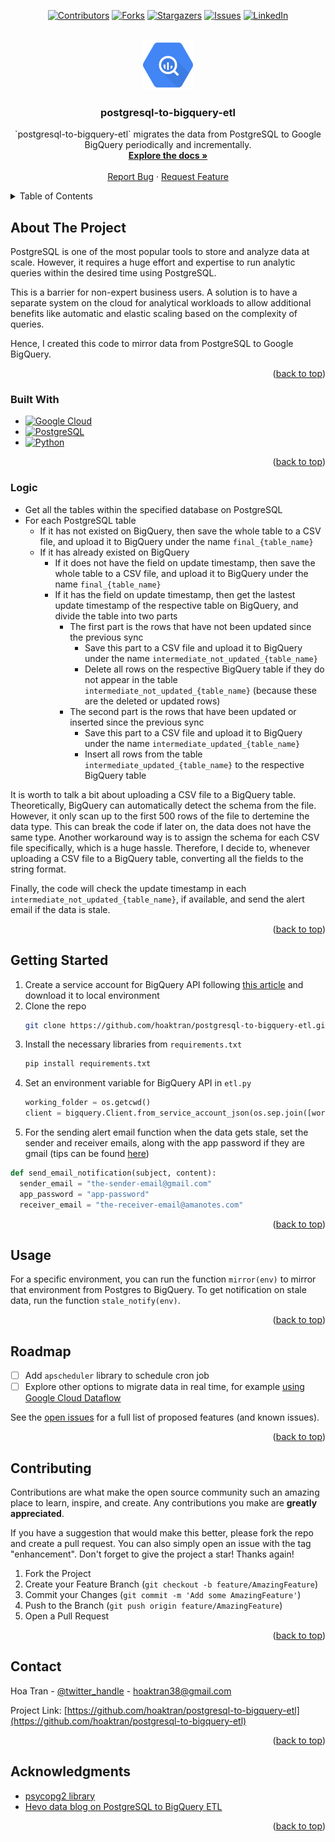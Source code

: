 <div id="top"></div>

<div align="center">

[![Contributors][contributors-shield]][contributors-url]
[![Forks][forks-shield]][forks-url]
[![Stargazers][stars-shield]][stars-url]
[![Issues][issues-shield]][issues-url]
[![LinkedIn][linkedin-shield]][linkedin-url]

</div>

<!-- PROJECT LOGO -->
<br />
<div align="center">
  <a href="https://github.com/hoaktran/postgresql-to-bigquery-etl">
    <img src="images/logo.png" alt="Logo" width="80" height="80">
  </a>

<h3 align="center">postgresql-to-bigquery-etl</h3>

  <p align="center">
    `postgresql-to-bigquery-etl` migrates the data from PostgreSQL to Google BigQuery periodically and incrementally.
    <br />
    <a href="https://github.com/hoaktran/postgresql-to-bigquery-etl"><strong>Explore the docs »</strong></a>
    <br />
    <br />
    <a href="https://github.com/hoaktran/postgresql-to-bigquery-etl/issues">Report Bug</a>
    ·
    <a href="https://github.com/hoaktran/postgresql-to-bigquery-etl/issues">Request Feature</a>
  </p>
</div>



<!-- TABLE OF CONTENTS -->
<details>
  <summary>Table of Contents</summary>
  <ol>
    <li>
      <a href="#about-the-project">About The Project</a>
      <ul>
        <li><a href="#built-with">Built With</a></li>
        <li><a href="#logic">Logic</a></li>
      </ul>
    </li>
    <li>
      <a href="#getting-started">Getting Started</a>
    </li>
    <li><a href="#usage">Usage</a></li>
    <li><a href="#roadmap">Roadmap</a></li>
    <li><a href="#contributing">Contributing</a></li>
    <li><a href="#contact">Contact</a></li>
    <li><a href="#acknowledgments">Acknowledgments</a></li>
  </ol>
</details>



<!-- ABOUT THE PROJECT -->
## About The Project

PostgreSQL is one of the most popular tools to store and analyze data at scale. However, it requires a huge effort and expertise to run analytic queries within the desired time using PostgreSQL. 

This is a barrier for non-expert business users. A solution is to  have a separate system on the cloud for analytical workloads to allow additional benefits like automatic and elastic scaling based on the complexity of queries.

Hence, I created this code to mirror data from PostgreSQL to Google BigQuery.

<p align="right">(<a href="#top">back to top</a>)</p>

### Built With

* [![Google Cloud][Google Cloud.js]][Google Cloud-url]
* [![PostgreSQL][PostgreSQL.js]][PostgreSQL-url]
* [![Python][Python.js]][Python-url]

<p align="right">(<a href="#top">back to top</a>)</p>

### Logic
* Get all the tables within the specified database on PostgreSQL
* For each PostgreSQL table
  * If it has not existed on BigQuery, then save the whole table to a CSV file, and upload it to BigQuery under the name `final_{table_name}`
  * If it has already existed on BigQuery
    * If it does not have the field on update timestamp, then save the whole table to a CSV file, and upload it to BigQuery under the name `final_{table_name}`
    * If it has the field on update timestamp, then get the lastest update timestamp of the respective table on BigQuery, and divide the table into two parts
      * The first part is the rows that have not been updated since the previous sync
        * Save this part to a CSV file and upload it to BigQuery under the name `intermediate_not_updated_{table_name}`
        * Delete all rows on the respective BigQuery table if they do not appear in the table `intermediate_not_updated_{table_name}` (because these are the deleted or updated rows)
      * The second part is the rows that have been updated or inserted since the previous sync
        * Save this part to a CSV file and upload it to BigQuery under the name `intermediate_updated_{table_name}`
        * Insert all rows from the table `intermediate_updated_{table_name}` to the respective BigQuery table

It is worth to talk a bit about uploading a CSV file to a BigQuery table. Theoretically, BigQuery can automatically detect the schema from the file. However, it only scan up to the first 500 rows of the file to dertemine the data type. This can break the code if later on, the data does not have the same type. Another workaround way is to assign the schema for each CSV file specifically, which is a huge hassle. Therefore, I decide to, whenever uploading a CSV file to a BigQuery table, converting all the fields to the string format.

Finally, the code will check the update timestamp in each `intermediate_not_updated_{table_name}`, if available, and send the alert email if the data is stale.

<p align="right">(<a href="#top">back to top</a>)</p>

<!-- GETTING STARTED -->
## Getting Started

1. Create a service account for BigQuery API following [this article](https://cloud.google.com/bigquery/docs/reference/libraries) and download it to local environment
2. Clone the repo
   ```sh
   git clone https://github.com/hoaktran/postgresql-to-bigquery-etl.git
   ```
3. Install the necessary libraries from `requirements.txt`
   ```sh
   pip install requirements.txt
   ```
4. Set an environment variable for BigQuery API in `etl.py`
   ```py
   working_folder = os.getcwd()
   client = bigquery.Client.from_service_account_json(os.sep.join([working_folder, "bigqueryapi.json"]))
   ```
5. For the sending alert email function when the data gets stale, set the sender and receiver emails, along with the app password if they are gmail (tips can be found [here](https://support.google.com/accounts/))
  ```py
  def send_email_notification(subject, content):
    sender_email = "the-sender-email@gmail.com"
    app_password = "app-password" 
    receiver_email = "the-receiver-email@amanotes.com"
  ```

<p align="right">(<a href="#top">back to top</a>)</p>



<!-- USAGE EXAMPLES -->
## Usage

For a specific environment, you can run the function `mirror(env)` to mirror that environment from Postgres to BigQuery.
To get notification on stale data, run the function `stale_notify(env)`.


<p align="right">(<a href="#top">back to top</a>)</p>



<!-- ROADMAP -->
## Roadmap

- [ ] Add `apscheduler` library to schedule cron job
- [ ] Explore other options to migrate data in real time, for example [using Google Cloud Dataflow](https://cloud.google.com/bigquery/docs/migration/redshift-overview)

See the [open issues](https://github.com/hoaktran/postgresql-to-bigquery-etl/issues) for a full list of proposed features (and known issues).

<p align="right">(<a href="#top">back to top</a>)</p>



<!-- CONTRIBUTING -->
## Contributing

Contributions are what make the open source community such an amazing place to learn, inspire, and create. Any contributions you make are **greatly appreciated**.

If you have a suggestion that would make this better, please fork the repo and create a pull request. You can also simply open an issue with the tag "enhancement".
Don't forget to give the project a star! Thanks again!

1. Fork the Project
2. Create your Feature Branch (`git checkout -b feature/AmazingFeature`)
3. Commit your Changes (`git commit -m 'Add some AmazingFeature'`)
4. Push to the Branch (`git push origin feature/AmazingFeature`)
5. Open a Pull Request

<p align="right">(<a href="#top">back to top</a>)</p>

<!-- CONTACT -->
## Contact

Hoa Tran - [@twitter_handle](https://twitter.com/twitter_handle) - hoaktran38@gmail.com

Project Link: [https://github.com/hoaktran/postgresql-to-bigquery-etl](https://github.com/hoaktran/postgresql-to-bigquery-etl)

<p align="right">(<a href="#top">back to top</a>)</p>



<!-- ACKNOWLEDGMENTS -->
## Acknowledgments

* [psycopg2 library](https://pypi.org/project/psycopg2/)
* [Hevo data blog on PostgreSQL to BigQuery ETL](https://hevodata.com/blog/postgresql-to-bigquery-data-migration/)

<p align="right">(<a href="#top">back to top</a>)</p>



<!-- MARKDOWN LINKS & IMAGES -->
<!-- https://www.markdownguide.org/basic-syntax/#reference-style-links -->
[contributors-shield]: https://img.shields.io/github/contributors/hoaktran/postgresql-to-bigquery-etl.svg?style=for-the-badge
[contributors-url]: https://github.com/hoaktran/postgresql-to-bigquery-etl/graphs/contributors
[forks-shield]: https://img.shields.io/github/forks/hoaktran/postgresql-to-bigquery-etl.svg?style=for-the-badge
[forks-url]: https://github.com/hoaktran/postgresql-to-bigquery-etl/network/members
[stars-shield]: https://img.shields.io/github/stars/hoaktran/postgresql-to-bigquery-etl.svg?style=for-the-badge
[stars-url]: https://github.com/hoaktran/postgresql-to-bigquery-etl/stargazers
[issues-shield]: https://img.shields.io/github/issues/hoaktran/postgresql-to-bigquery-etl.svg?style=for-the-badge
[issues-url]: https://github.com/hoaktran/postgresql-to-bigquery-etl/issues
[linkedin-shield]: https://img.shields.io/badge/-LinkedIn-black.svg?style=for-the-badge&logo=linkedin&colorB=555
[linkedin-url]: https://linkedin.com/in/hoa-tran-730b40133
[Python.js]: https://img.shields.io/badge/python-306998?style=for-the-badge&logo=python&logoColor=ffd438
[Python-url]: https://python.org/
[PostgreSQL.js]: https://img.shields.io/badge/PostgreSQL-0769AD?style=for-the-badge&logo=postgresql&logoColor=white
[PostgreSQL-url]: https://www.postgresql.org/
[Google Cloud.js]: https://img.shields.io/badge/google%20cloud-4285F4?style=for-the-badge&logo=googlecloud&logoColor=white
[Google Cloud-url]: https://cloud.google.com/
